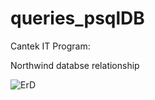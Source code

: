 # queries_psqlDB
Cantek IT Program:



Northwind databse relationship

![ErD](https://github.com/jackorta1/queries/assets/52336451/7fc64cce-9271-485c-a57c-08ace53ba97e)


